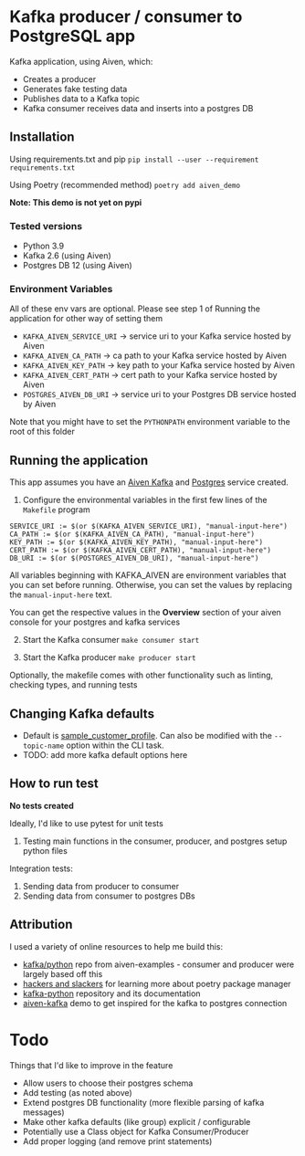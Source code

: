 # Kafka producer / consumer to PostgreSQL app

Kafka application, using Aiven, which:
* Creates a producer 
* Generates fake testing data 
* Publishes data to a Kafka topic 
* Kafka consumer receives data and inserts into a postgres DB 

## Installation

Using requirements.txt and pip
`pip install --user --requirement requirements.txt`

Using Poetry (recommended method)
`poetry add aiven_demo`

**Note: This demo is not yet on pypi**

### Tested versions
- Python 3.9
- Kafka 2.6 (using Aiven)
- Postgres DB 12 (using Aiven)

### Environment Variables

All of these env vars are optional. Please see step 1 of Running the application for other way of setting them

- `KAFKA_AIVEN_SERVICE_URI` -> service uri to your Kafka service hosted by Aiven
- `KAFKA_AIVEN_CA_PATH` -> ca path to your Kafka service hosted by Aiven
- `KAFKA_AIVEN_KEY_PATH` -> key path to your Kafka service hosted by Aiven
- `KAFKA_AIVEN_CERT_PATH` -> cert path to your Kafka service hosted by Aiven
- `POSTGRES_AIVEN_DB_URI` -> service uri to your Postgres DB service hosted by Aiven

Note that you might have to set the `PYTHONPATH` environment variable to the root of this folder

## Running the application 

This app assumes you have an [Aiven Kafka](https://aiven.io/kafka) and [Postgres](https://aiven.io/postgresql) service created. 

1. Configure the environmental variables in the first few lines of the `Makefile` program

```
SERVICE_URI := $(or $(KAFKA_AIVEN_SERVICE_URI), "manual-input-here")
CA_PATH := $(or $(KAFKA_AIVEN_CA_PATH), "manual-input-here")
KEY_PATH := $(or $(KAFKA_AIVEN_KEY_PATH), "manual-input-here")
CERT_PATH := $(or $(KAFKA_AIVEN_CERT_PATH), "manual-input-here")
DB_URI := $(or $(POSTGRES_AIVEN_DB_URI), "manual-input-here")
```
All variables beginning with KAFKA_AIVEN are environment variables that you can set before running. Otherwise, you can set the values by replacing the `manual-input-here` text.

You can get the respective values in the **Overview** section of your aiven console for your postgres and kafka services

2. Start the Kafka consumer
`make consumer start`

3. Start the Kafka producer
`make producer start`

Optionally, the makefile comes with other functionality such as linting, checking types, and running tests

## Changing Kafka defaults

* Default is [sample_customer_profile](https://github.com/jchiare/aiven_demo/blob/main/aiven_demo/src/kafka_services/consumer.py#L27). Can also be modified with the `--topic-name` option within the CLI task. 
* TODO: add more kafka default options here

## How to run test

**No tests created**

Ideally, I'd like to use pytest for unit tests
1. Testing main functions in the consumer, producer, and postgres setup python files

Integration tests: 
1. Sending data from producer to consumer
2. Sending data from consumer to postgres DBs

## Attribution

I used a variety of online resources to help me build this: 

* [kafka/python](https://github.com/aiven/aiven-examples/tree/master/kafka/python) repo from aiven-examples - consumer and producer were largely based off this
* [hackers and slackers](https://hackersandslackers.com/python-poetry-package-manager/) for learning more about poetry package manager
* [kafka-python](https://github.com/dpkp/kafka-python) repository and its documentation
* [aiven-kafka](https://github.com/gfrolov/aiven-kafka) demo to get inspired for the kafka to postgres connection

# Todo

Things that I'd like to improve in the feature
* Allow users to choose their postgres schema 
* Add testing (as noted above)
* Extend postgres DB functionality (more flexible parsing of kafka messages)
* Make other kafka defaults (like group) explicit / configurable
* Potentially use a Class object for Kafka Consumer/Producer
* Add proper logging (and remove print statements)
